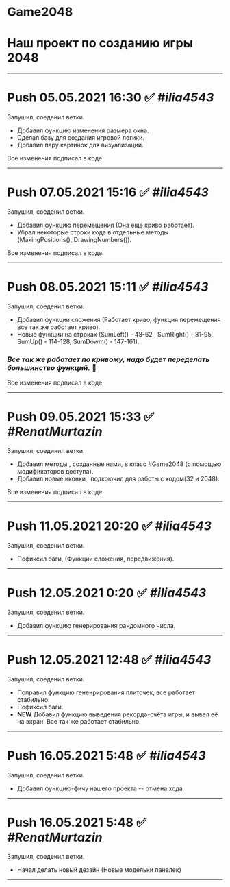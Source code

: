 # Game2048 
# **Наш проект по созданию игры 2048**

***
# Push 05.05.2021 16:30 :white_check_mark: ***#ilia4543***
Запушил, соеденил ветки. 
- Добавил функцию изменения размера окна. 
- Сделал базу для создания игровой логики.
- Добавил пару картинок для визуализации.

Все изменения подписал в коде.

***

# Push 07.05.2021 15:16 :white_check_mark: ***#ilia4543***
Запушил, соеденил ветки. 
- Добавил функцию перемещения (Она еще криво работает).
- Убрал некоторые строки кода в отдельные методы (MakingPositions(), DrawingNumbers()).

Все изменения подписал в коде.

***

# Push 08.05.2021 15:11 :white_check_mark: ***#ilia4543***
Запушил, соеденил ветки. 
- Добавил функции сложения (Работает криво, функция перемещения все так же работает криво).
- Новые функции на строках (SumLeft() - 48-62 , SumRight() - 81-95, SumUp() - 114-128, SumDowm() - 147-161).

 ### ___Все так же работает по кривому, надо будет переделать большинство функций.___ :black_square_button:

Все изменения подписал в коде
 
 ***
 
 # Push 09.05.2021 15:33 ✅ ***#RenatMurtazin***
   Запушил, соединил ветки.
 + Добавил методы , созданные нами, в класс #Game2048 (с помощью модификаторов доступа).
 + Добавил новые иконки , подкоючил для работы с кодом(32 и 2048).   
 
Все изменения подписал в коде.
   
***
# Push 11.05.2021 20:20 :white_check_mark: ***#ilia4543***
Запушил, соеденил ветки. 
- Пофиксил баги, (Функции сложения, передвижения).

***

# Push 12.05.2021 0:20 :white_check_mark: ***#ilia4543***
Запушил, соеденил ветки. 
- Добавил функцию генерирования рандомного числа.

***

# Push 12.05.2021 12:48 :white_check_mark: ***#ilia4543***
Запушил, соеденил ветки. 
- Поправил функцию гененрирования плиточек, все работает стабильно.
- Пофиксил баги.
- **NEW** Добавил функцию выведения рекорда-счёта игры, и вывел её на экран. Все так же работает стабильно.

***

# Push 16.05.2021 5:48 :white_check_mark: ***#ilia4543***
Запушил, соеденил ветки. 
- Добавил функцию-фичу нашего проекта -- отмена хода

***

# Push 16.05.2021 5:48 :white_check_mark: ***#RenatMurtazin***
Запушил, соеденил ветки. 
- Начал делать новый дезайн (Новые модельки панелек)

***


